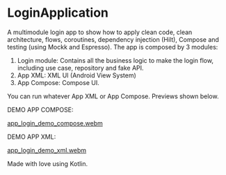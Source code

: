 # LoginApplication

A multimodule login app to show how to apply clean code, clean architecture, flows, coroutines, dependency injection (Hilt), Compose and testing (using Mockk and Espresso).
The app is composed by 3 modules:
1. Login module: Contains all the business logic to make the login flow, including use case, repository and fake API.
2. App XML: XML UI (Android View System)
3. App Compose: Compose UI.

You can run whatever App XML or App Compose. Previews shown below.


DEMO APP COMPOSE:

[app_login_demo_compose.webm](https://user-images.githubusercontent.com/5751275/230847573-22253d7e-b8f6-40b9-8f46-864d8605cd85.webm)

DEMO APP XML:

[app_login_demo_xml.webm](https://user-images.githubusercontent.com/5751275/230847721-fa61fb3e-f164-40fd-b115-8ea6c0a82902.webm)

Made with love using Kotlin.
